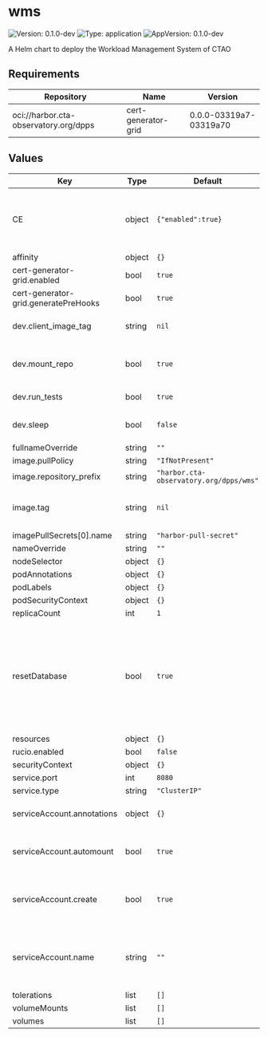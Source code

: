 # wms

![Version: 0.1.0-dev](https://img.shields.io/badge/Version-0.1.0--dev-informational?style=flat-square) ![Type: application](https://img.shields.io/badge/Type-application-informational?style=flat-square) ![AppVersion: 0.1.0-dev](https://img.shields.io/badge/AppVersion-0.1.0--dev-informational?style=flat-square)

A Helm chart to deploy the Workload Management System of CTAO

## Requirements

| Repository | Name | Version |
|------------|------|---------|
| oci://harbor.cta-observatory.org/dpps | cert-generator-grid | 0.0.0-03319a7-03319a70 |

## Values

| Key | Type | Default | Description |
|-----|------|---------|-------------|
| CE | object | `{"enabled":true}` | Compute Element (CE) used by DIRAC, likely only needed for testing |
| affinity | object | `{}` |  |
| cert-generator-grid.enabled | bool | `true` |  |
| cert-generator-grid.generatePreHooks | bool | `true` |  |
| dev.client_image_tag | string | `nil` | tag of the image used to run helm tests |
| dev.mount_repo | bool | `true` | mount the repo volume to test the code as it is being developed |
| dev.run_tests | bool | `true` | run tests in the container |
| dev.sleep | bool | `false` | sleep after test to allow interactive development |
| fullnameOverride | string | `""` |  |
| image.pullPolicy | string | `"IfNotPresent"` |  |
| image.repository_prefix | string | `"harbor.cta-observatory.org/dpps/wms"` |  |
| image.tag | string | `nil` | Overrides the image tag whose default is the chart appVersion. |
| imagePullSecrets[0].name | string | `"harbor-pull-secret"` |  |
| nameOverride | string | `""` |  |
| nodeSelector | object | `{}` |  |
| podAnnotations | object | `{}` |  |
| podLabels | object | `{}` |  |
| podSecurityContext | object | `{}` |  |
| replicaCount | int | `1` |  |
| resetDatabase | bool | `true` | Recreates DIRAC database from scratch. Useful at first installation, but destructive on update: should be changed immediately after the first installation. |
| resources | object | `{}` |  |
| rucio.enabled | bool | `false` |  |
| securityContext | object | `{}` |  |
| service.port | int | `8080` |  |
| service.type | string | `"ClusterIP"` |  |
| serviceAccount.annotations | object | `{}` | Annotations to add to the service account |
| serviceAccount.automount | bool | `true` | Automatically mount a ServiceAccount's API credentials? |
| serviceAccount.create | bool | `true` | Specifies whether a service account should be created |
| serviceAccount.name | string | `""` | If not set and create is true, a name is generated using the fullname template |
| tolerations | list | `[]` |  |
| volumeMounts | list | `[]` |  |
| volumes | list | `[]` |  |

